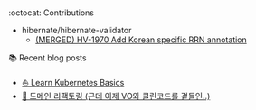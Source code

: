 <div align='center'>

</div>
<br/>

:octocat: Contributions

- hibernate/hibernate-validator
    - [(MERGED) HV-1970 Add Korean specific RRN annotation](https://github.com/hibernate/hibernate-validator/pull/1338)

:books: Recent blog posts

- [⛵ Learn Kubernetes Basics](https://www.ing9990.xyz/contents/tech/kubernetes)
- [🧹 도메인 리팩토링 (근데 이제 VO와 클린코드를 곁들인..)](https://www.ing9990.xyz/51c1b8f2-2cad-42e8-845f-604841f31d60)
